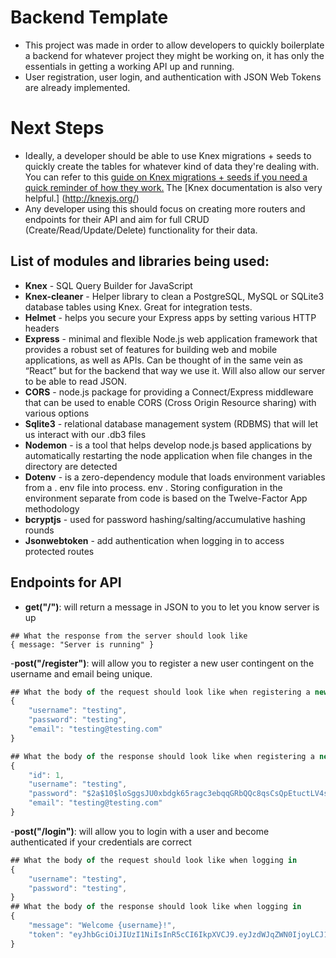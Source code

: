 # Backend Template
- This project was made in order to allow developers to quickly boilerplate a backend for whatever project they might be working on, it has only the essentials in getting a working API up and running.
- User registration, user login, and authentication with JSON Web Tokens are already implemented.
# Next Steps
- Ideally, a developer should be able to use Knex migrations + seeds to quickly create the tables for whatever kind of data they're dealing with. You can refer to this [guide on Knex migrations + seeds if you need a quick reminder of how they work.](https://gist.github.com/NigelEarle/70db130cc040cc2868555b29a0278261) The [Knex documentation is also very helpful.] (http://knexjs.org/)
- Any developer using this should focus on creating more routers and endpoints for their API and aim for full CRUD (Create/Read/Update/Delete) functionality for their data.
## List of modules and libraries being used:
- __Knex__ - SQL Query Builder for JavaScript
- __Knex-cleaner__ - Helper library to clean a PostgreSQL, MySQL or SQLite3 database tables using Knex. Great for integration tests.
- __Helmet__ - helps you secure your Express apps by setting various HTTP headers
- __Express__ - minimal and flexible Node.js web application framework that provides a robust set of features for building web and mobile applications, as well as APIs. Can be thought of in the same vein as “React” but for the backend that way we use it. Will also allow our server to be able to read JSON.
- __CORS__ - node.js package for providing a Connect/Express middleware that can be used to enable CORS (Cross Origin Resource sharing) with various options
- __Sqlite3__ - relational database management system (RDBMS) that will let us interact with our .db3 files
- __Nodemon__ - is a tool that helps develop node.js based applications by automatically restarting the node application when file changes in the directory are detected
- __Dotenv__ - is a zero-dependency module that loads environment variables from a . env file into process. env . Storing configuration in the environment separate from code is based on the Twelve-Factor App methodology
 - __bcryptjs__ - used for password hashing/salting/accumulative hashing rounds
 - __Jsonwebtoken__ - add authentication when logging in to access protected routes

## Endpoints for API
- __get("/")__: will return a message in JSON to you to let you know server is up
```JavaScri[pt
## What the response from the server should look like
{ message: "Server is running" }
```

-__post("/register")__: will allow you to register a new user contingent on the username and email being unique. 
```JavaScript
## What the body of the request should look like when registering a new user
{
    "username": "testing",
    "password": "testing",
    "email": "testing@testing.com"
}

## What the body of the response should look like when registering a new user
{
    "id": 1,
    "username": "testing",
    "password": "$2a$10$loSggsJU0xbdgk65ragc3ebqqGRbQQc8qsCsQpEtuctLV4sljN3hq",
    "email": "testing@testing.com"
}
```

-__post("/login")__: will allow you to login with a user and become authenticated if your credentials are correct
```JavaScript
## What the body of the request should look like when logging in
{
    "username": "testing",
    "password": "testing",
}
## What the body of the response should look like when logging in
{
    "message": "Welcome {username}!",
    "token": "eyJhbGciOiJIUzI1NiIsInR5cCI6IkpXVCJ9.eyJzdWJqZWN0IjoyLCJ1c2VybmFtZSI6InRlc3RpbmciLCJsYXQiOjE2MDI4Mzg1OTYwODAsImlhdCI6MTYwMjgzODU5NiwiZXhwIjoxNjAyODQyMTk2fQ.wyzE1R0zYkR3zJkroWX1PdaRGuufhWlQtXUq9v17ZQ8"
}
```
